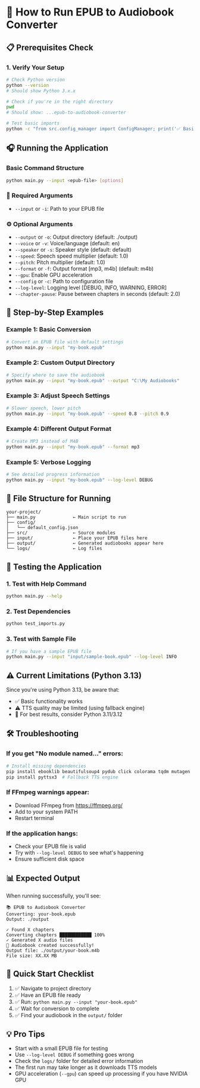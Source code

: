 # 🚀 How to Run EPUB to Audiobook Converter

## 📋 Prerequisites Check

### 1. Verify Your Setup
```bash
# Check Python version
python --version
# Should show Python 3.x.x

# Check if you're in the right directory
pwd
# Should show: ...epub-to-audiobook-converter

# Test basic imports
python -c "from src.config_manager import ConfigManager; print('✅ Basic setup OK')"
```

## 🎧 Running the Application

### Basic Command Structure
```bash
python main.py --input <epub-file> [options]
```

### 📖 Required Arguments
- `--input` or `-i`: Path to your EPUB file

### ⚙️ Optional Arguments
- `--output` or `-o`: Output directory (default: ./output)
- `--voice` or `-v`: Voice/language (default: en)
- `--speaker` or `-s`: Speaker style (default: default)
- `--speed`: Speech speed multiplier (default: 1.0)
- `--pitch`: Pitch multiplier (default: 1.0)
- `--format` or `-f`: Output format [mp3, m4b] (default: m4b)
- `--gpu`: Enable GPU acceleration
- `--config` or `-c`: Path to configuration file
- `--log-level`: Logging level [DEBUG, INFO, WARNING, ERROR]
- `--chapter-pause`: Pause between chapters in seconds (default: 2.0)

## 🎯 Step-by-Step Examples

### Example 1: Basic Conversion
```bash
# Convert an EPUB file with default settings
python main.py --input "my-book.epub"
```

### Example 2: Custom Output Directory
```bash
# Specify where to save the audiobook
python main.py --input "my-book.epub" --output "C:\My Audiobooks"
```

### Example 3: Adjust Speech Settings
```bash
# Slower speech, lower pitch
python main.py --input "my-book.epub" --speed 0.8 --pitch 0.9
```

### Example 4: Different Output Format
```bash
# Create MP3 instead of M4B
python main.py --input "my-book.epub" --format mp3
```

### Example 5: Verbose Logging
```bash
# See detailed progress information
python main.py --input "my-book.epub" --log-level DEBUG
```

## 📁 File Structure for Running

```
your-project/
├── main.py              ← Main script to run
├── config/
│   └── default_config.json
├── src/                 ← Source modules
├── input/               ← Place your EPUB files here
├── output/              ← Generated audiobooks appear here
└── logs/                ← Log files
```

## 🧪 Testing the Application

### 1. Test with Help Command
```bash
python main.py --help
```

### 2. Test Dependencies
```bash
python test_imports.py
```

### 3. Test with Sample File
```bash
# If you have a sample EPUB file
python main.py --input "input/sample-book.epub" --log-level INFO
```

## ⚠️ Current Limitations (Python 3.13)

Since you're using Python 3.13, be aware that:
- ✅ Basic functionality works
- ⚠️ TTS quality may be limited (using fallback engine)
- 🔧 For best results, consider Python 3.11/3.12

## 🛠️ Troubleshooting

### If you get "No module named..." errors:
```bash
# Install missing dependencies
pip install ebooklib beautifulsoup4 pydub click colorama tqdm mutagen
pip install pyttsx3  # Fallback TTS engine
```

### If FFmpeg warnings appear:
- Download FFmpeg from https://ffmpeg.org/
- Add to your system PATH
- Restart terminal

### If the application hangs:
- Check your EPUB file is valid
- Try with `--log-level DEBUG` to see what's happening
- Ensure sufficient disk space

## 📊 Expected Output

When running successfully, you'll see:
```
📚 EPUB to Audiobook Converter
Converting: your-book.epub
Output: ./output

✓ Found X chapters
Converting chapters ████████████ 100%
✓ Generated X audio files
🎉 Audiobook created successfully!
Output file: ./output/your-book.m4b
File size: XX.XX MB
```

## 🚨 Quick Start Checklist

1. ✅ Navigate to project directory
2. ✅ Have an EPUB file ready
3. ✅ Run: `python main.py --input "your-book.epub"`
4. ✅ Wait for conversion to complete
5. ✅ Find your audiobook in the `output/` folder

## 💡 Pro Tips

- Start with a small EPUB file for testing
- Use `--log-level DEBUG` if something goes wrong
- Check the `logs/` folder for detailed error information
- The first run may take longer as it downloads TTS models
- GPU acceleration (`--gpu`) can speed up processing if you have NVIDIA GPU
